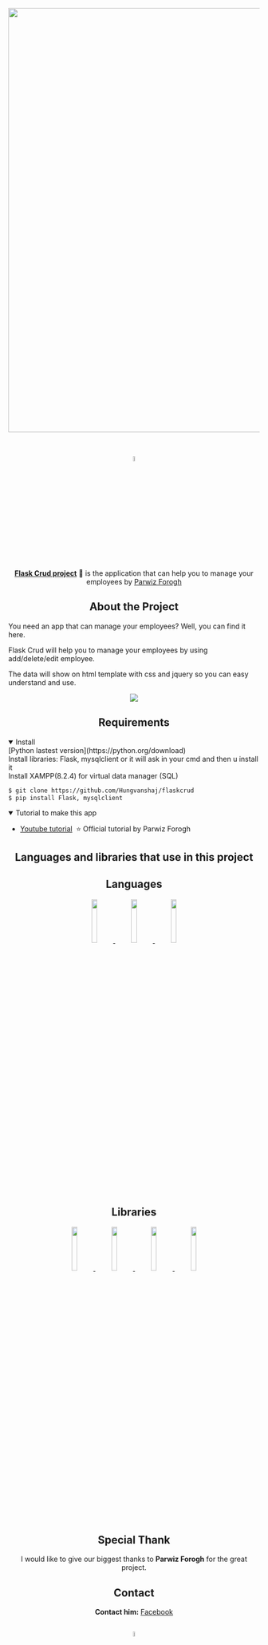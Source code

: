 <div align="center">
<p>
<img width="850" src="https://encrypted-tbn0.gstatic.com/images?q=tbn:ANd9GcRu_m6kOlwcYZS7RaDCGxJT4Za8GEu0X3WXCg&usqp=CAU">
</p>
<br>

  <br>
  <div align="center">
    <a href="https://github.com/Hungvanshaj">
        <img src="https://github.githubassets.com/images/modules/logos_page/GitHub-Mark.png" width="5%"/>
    </a>
    
</div>

<br>
<p>
<a href="https://github.com/Hungvanshaj/flaskcrud"><b>Flask Crud project</b></a> 🐍 is the application that can help you to manage your employees by <a href="https://www.youtube.com/@ParwizForogh">Parwiz Forogh</a>
</p>

## <div align="center">About the Project</div>
<div align="left">
You need an app that can manage your employees? Well, you can find it here.

Flask Crud will help you to manage your employees by using add/delete/edit employee.

The data will show on html template with css and jquery so you can easy understand and use.
</div>

<img src="https://i.ytimg.com/vi/XTpLbBJTOM4/hqdefault.jpg?sqp=-oaymwEWCKgBEF5IWvKriqkDCQgBFQAAiEIYAQ==&rs=AOn4CLBAeNdjZvPwbEf-ILnPk3sCGAjMcQ">

## <div align="center">Requirements</div>

<details open align="left">
<summary>Install</summary>
[Python lastest version](https://python.org/download)
<br>
Install libraries: Flask, mysqlclient or it will ask in your cmd and then u install it
<br>
Install XAMPP(8.2.4) for virtual data manager (SQL)
  
```bash
$ git clone https://github.com/Hungvanshaj/flaskcrud
$ pip install Flask, mysqlclient
```

</details>

<details open align="left">
<summary>Tutorial to make this app</summary>
 
* [Youtube tutorial](https://www.youtube.com/watch?v=XTpLbBJTOM4)&nbsp; ⭐ Official tutorial by Parwiz Forogh

</details>

## <div align="center">Languages and libraries that use in this project</div>


<div align="center">
  <h2>Languages</h2>
    <a href="https://www.python.org/">
        <img src="https://upload.wikimedia.org/wikipedia/commons/thumb/c/c3/Python-logo-notext.svg/1200px-Python-logo-notext.svg.png" width="15%"/>
    </a>
    <a href="#">
        <img src="https://upload.wikimedia.org/wikipedia/commons/thumb/8/80/HTML5_logo_resized.svg/1200px-HTML5_logo_resized.svg.png" width="15%"/>
    </a>
    <a href="#">
        <img src="https://upload.wikimedia.org/wikipedia/commons/thumb/d/d5/CSS3_logo_and_wordmark.svg/1200px-CSS3_logo_and_wordmark.svg.png" width="15%"/>
    </a>
    <h2>Libraries</h2>
    <a href="https://flask.palletsprojects.com/">
        <img src="https://encrypted-tbn0.gstatic.com/images?q=tbn:ANd9GcRr5uV0100RD6oGnC3o41te_J_kgRzAzx86xWchvHp4E8JVMheA31s5ec3nPAEaTRzmPM0&usqp=CAU" width="15%"/>
    </a>
    <a href="https://jquery.com/">
        <img src="https://www.interviewbit.com/blog/wp-content/uploads/2021/10/jquery-logo-vertical_large_square.png" width="15%"/>
    </a>
    <a href="https://getbootstrap.com/">
        <img src="https://vi.wizcase.com/wp-content/uploads/2022/02/en-bootstrap-logo.jpg" width="15%"/>
    </a>
     <a href="https://www.sqlalchemy.org/">
        <img src="https://www.sqlalchemy.org/img/sqla_logo.png" width="15%"/>
    </a>
</div> 

## <div align="center">Special Thank</div>

I would like to give our biggest thanks to **Parwiz Forogh** for the great project.

## <div align="center">Contact</div>

**Contact him:** [Facebook](https://www.facebook.com/ProgrammingPag/)

<br>

  <div align="center">
    <a href="https://github.com/Hungvanshaj">
        <img src="https://github.githubassets.com/images/modules/logos_page/GitHub-Mark.png" width="5%"/>
    </a>
    
</div>
